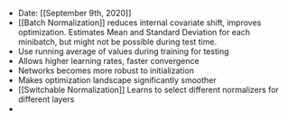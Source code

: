 ---
---
- Date: [[September 9th, 2020]]
- [[Batch Normalization]] reduces internal covariate shift, improves optimization. Estimates Mean and Standard Deviation for each minibatch, but might not be possible during test time.
- Use running average of values during training for testing 
- Allows higher learning rates, faster convergence
- Networks becomes more robust to initialization
- Makes optimization landscape significantly smoother
- [[Switchable Normalization]] Learns to select different normalizers for different layers
- 
